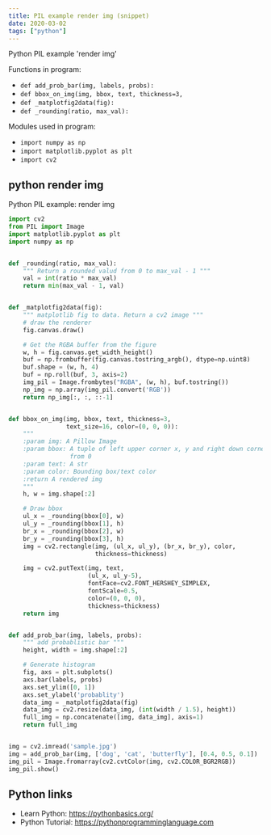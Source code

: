 ```yaml
---
title: PIL example render img (snippet)
date: 2020-03-02
tags: ["python"]
---
```

Python PIL example 'render img'

Functions in program: 
* `def add_prob_bar(img, labels, probs):`
* `def bbox_on_img(img, bbox, text, thickness=3,`
* `def _matplotfig2data(fig):`
* `def _rounding(ratio, max_val):`

Modules used in program: 
* `import numpy as np`
* `import matplotlib.pyplot as plt`
* `import cv2`

## python render img

Python PIL example: render img

```python
import cv2
from PIL import Image
import matplotlib.pyplot as plt
import numpy as np


def _rounding(ratio, max_val):
    """ Return a rounded valud from 0 to max_val - 1 """
    val = int(ratio * max_val)
    return min(max_val - 1, val)


def _matplotfig2data(fig):
    """ matplotlib fig to data. Return a cv2 image """
    # draw the renderer
    fig.canvas.draw()

    # Get the RGBA buffer from the figure
    w, h = fig.canvas.get_width_height()
    buf = np.frombuffer(fig.canvas.tostring_argb(), dtype=np.uint8)
    buf.shape = (w, h, 4)
    buf = np.roll(buf, 3, axis=2)
    img_pil = Image.frombytes("RGBA", (w, h), buf.tostring())
    np_img = np.array(img_pil.convert('RGB'))
    return np_img[:, :, ::-1]


def bbox_on_img(img, bbox, text, thickness=3,
                text_size=16, color=(0, 0, 0)):
    """
    :param img: A Pillow Image
    :param bbox: A tuple of left upper corner x, y and right down corner x, y
                 from 0
    :param text: A str
    :param color: Bounding box/text color
    :return A rendered img
    """
    h, w = img.shape[:2]

    # Draw bbox
    ul_x = _rounding(bbox[0], w)
    ul_y = _rounding(bbox[1], h)
    br_x = _rounding(bbox[2], w)
    br_y = _rounding(bbox[3], h)
    img = cv2.rectangle(img, (ul_x, ul_y), (br_x, br_y), color,
                        thickness=thickness)

    img = cv2.putText(img, text,
                      (ul_x, ul_y-5),
                      fontFace=cv2.FONT_HERSHEY_SIMPLEX,
                      fontScale=0.5,
                      color=(0, 0, 0),
                      thickness=thickness)
    return img


def add_prob_bar(img, labels, probs):
    """ add probablistic bar """
    height, width = img.shape[:2]

    # Generate histogram
    fig, axs = plt.subplots()
    axs.bar(labels, probs)
    axs.set_ylim([0, 1])
    axs.set_ylabel('probablity')
    data_img = _matplotfig2data(fig)
    data_img = cv2.resize(data_img, (int(width / 1.5), height))
    full_img = np.concatenate([img, data_img], axis=1)
    return full_img


img = cv2.imread('sample.jpg')
img = add_prob_bar(img, ['dog', 'cat', 'butterfly'], [0.4, 0.5, 0.1])
img_pil = Image.fromarray(cv2.cvtColor(img, cv2.COLOR_BGR2RGB))
img_pil.show()


```

## Python links

- Learn Python: https://pythonbasics.org/
- Python Tutorial: https://pythonprogramminglanguage.com
